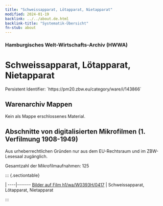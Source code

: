 ```yaml
---
title: "Schweissapparat, Lötapparat, Nietapparat"
modified: 2024-01-19
backlink: ../../about.de.html
backlink-title: "Systematik-Übersicht"
fn-stub: about
---
```


### Hamburgisches Welt-Wirtschafts-Archiv (HWWA)

# Schweissapparat, Lötapparat, Nietapparat

<div class="hint">Persistent Identifier: `https://pm20.zbw.eu/category/ware/i/143866`</div>







## Warenarchiv Mappen





Kein als Mappe erschlossenes Material.



<a id="filmsections" />

## Abschnitte von digitalisierten Mikrofilmen (1. Verfilmung 1908-1949)

<p>Aus urheberrechtlichen Gründen nur aus dem EU-Rechtsraum und im ZBW-Lesesaal zugänglich.</p>


<p>Gesamtzahl der Mikrofilmaufnahmen: 125</p>





::: {.sectiontable}

 | 
----|-------
<a class="btn" href="https://pm20.zbw.eu/film/h1/wa/W0393H/0417" rel="nofollow">Bilder auf Film h1/wa/W0393H/0417</a> | Schweissapparat, Lötapparat, Nietapparat


:::
















